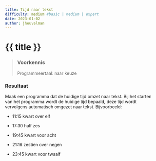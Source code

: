 ```yaml
---
title: Tijd naar tekst
difficulty: medium #basic | medium | expert
date: 2023-01-02
author: jheuvelman
---
```




# {{ title }}

> ### Voorkennis
> Programmeertaal: naar keuze

### Resultaat
Maak een programma dat de huidige tijd omzet naar tekst. Bij het starten
van het programma wordt de huidige tijd bepaald, deze tijd wordt
vervolgens automatisch omgezet naar tekst. Bijvoorbeeld:

- 11:15 kwart over elf

- 17:30 half zes

- 19:45 kwart voor acht

- 21:16 zestien over negen

- 23:45 kwart voor twaalf
